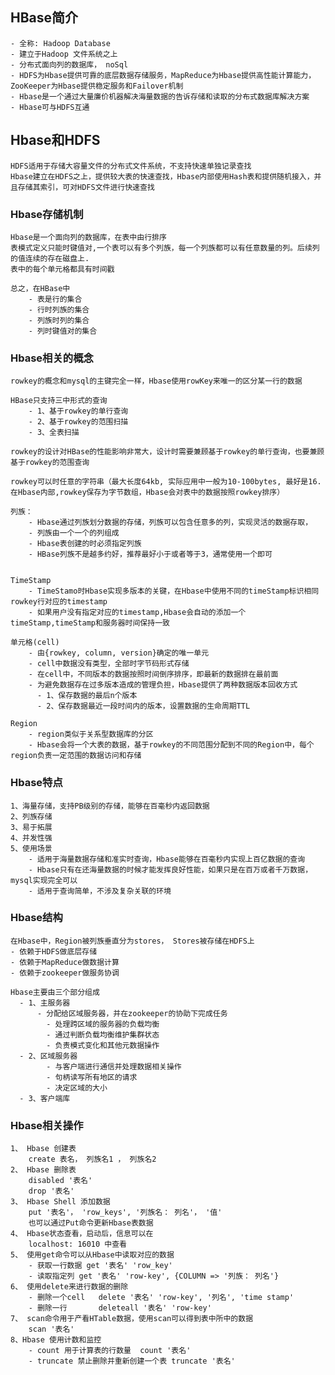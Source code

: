 ## HBase简介
    - 全称: Hadoop Database
    - 建立于Hadoop 文件系统之上
    - 分布式面向列的数据库， noSql
    - HDFS为Hbase提供可靠的底层数据存储服务，MapReduce为Hbase提供高性能计算能力，ZooKeeper为Hbase提供稳定服务和Failover机制
    - Hbase是一个通过大量廉价机器解决海量数据的告诉存储和读取的分布式数据库解决方案
    - Hbase可与HDFS互通
  
## Hbase和HDFS
    HDFS适用于存储大容量文件的分布式文件系统，不支持快速单独记录查找
    Hbase建立在HDFS之上，提供较大表的快速查找，Hbase内部使用Hash表和提供随机接入，并且存储其索引，可对HDFS文件进行快速查找

### Hbase存储机制
    Hbase是一个面向列的数据库，在表中由行排序
    表模式定义只能时键值对,一个表可以有多个列族，每一个列族都可以有任意数量的列。后续列的值连续的存在磁盘上.
    表中的每个单元格都具有时间戳
    
    总之，在HBase中
        - 表是行的集合
        - 行时列族的集合
        - 列族时列的集合
        - 列时键值对的集合

### Hbase相关的概念
    rowkey的概念和mysql的主键完全一样，Hbase使用rowKey来唯一的区分某一行的数据

    HBase只支持三中形式的查询
        - 1、基于rowkey的单行查询
        - 2、基于rowkey的范围扫描
        - 3、全表扫描

    rowkey的设计对HBase的性能影响非常大，设计时需要兼顾基于rowkey的单行查询，也要兼顾基于rowkey的范围查询

    rowkey可以时任意的字符串（最大长度64kb, 实际应用中一般为10-100bytes, 最好是16. 在Hbase内部,rowkey保存为字节数组，Hbase会对表中的数据按照rowkey排序）

    列族： 
        - Hbase通过列族划分数据的存储，列族可以包含任意多的列，实现灵活的数据存取，
        - 列族由一个一个的列组成
        - Hbase表创建的时必须指定列族
        - HBase列族不是越多约好，推荐最好小于或者等于3，通常使用一个即可


    TimeStamp
        - TimeStamo时Hbase实现多版本的关键，在Hbase中使用不同的timeStamp标识相同rowkey行对应的timestamp
        - 如果用户没有指定对应的timestamp,Hbase会自动的添加一个timeStamp,timeStamp和服务器时间保持一致
  
    单元格(cell)
        - 由{rowkey, column, version}确定的唯一单元
        - cell中数据没有类型，全部时字节码形式存储
        - 在cell中，不同版本的数据按照时间倒序排序，即最新的数据排在最前面
        - 为避免数据存在过多版本造成的管理负担，Hbase提供了两种数据版本回收方式
          - 1、保存数据的最后n个版本
          - 2、保存数据最近一段时间内的版本，设置数据的生命周期TTL

    Region
        - region类似于关系型数据库的分区
        - Hbase会将一个大表的数据，基于rowkey的不同范围分配到不同的Region中，每个region负责一定范围的数据访问和存储


### Hbase特点
    1、海量存储，支持PB级别的存储，能够在百毫秒内返回数据
    2、列族存储
    3、易于拓展
    4、并发性强
    5、使用场景
        - 适用于海量数据存储和准实时查询，Hbase能够在百毫秒内实现上百亿数据的查询
        - Hbase只有在还海量数据的时候才能发挥良好性能，如果只是在百万或者千万数据，mysql实现完全可以
        - 适用于查询简单，不涉及复杂关联的环境

### Hbase结构
    在Hbase中，Region被列族垂直分为stores， Stores被存储在HDFS上
    - 依赖于HDFS做底层存储
    - 依赖于MapReduce做数据计算
    - 依赖于zookeeper做服务协调

    Hbase主要由三个部分组成
      - 1、主服务器
          - 分配给区域服务器，并在zookeeper的协助下完成任务
            - 处理跨区域的服务器的负载均衡
            - 通过判断负载均衡维护集群状态
            - 负责模式变化和其他元数据操作
      - 2、区域服务器
            - 与客户端进行通信并处理数据相关操作
            - 句柄读写所有地区的请求
            - 决定区域的大小
      - 3、客户端库

### Hbase相关操作
    1、 Hbase 创建表
        create 表名， 列族名1 ， 列族名2
    2、 Hbase 删除表
        disabled '表名'
        drop '表名'
    3、 Hbase Shell 添加数据
        put '表名'， 'row_keys', '列族名： 列名'， '值'
        也可以通过Put命令更新Hbase表数据
    4、 Hbase状态查看，启动后，信息可以在
        localhost: 16010 中查看
    5、 使用get命令可以从Hbase中读取对应的数据
        - 获取一行数据 get '表名' 'row_key'
        - 读取指定列 get '表名' 'row-key', {COLUMN => '列族： 列名'}
    6、 使用delete来进行数据的删除
        - 删除一个cell   delete '表名' 'row-key', '列名', 'time stamp'
        - 删除一行       deleteall '表名' 'row-key'
    7、 scan命令用于产看HTable数据，使用scan可以得到表中所中的数据
        scan '表名'
    8、Hbase 使用计数和监控
        - count 用于计算表的行数量  count '表名'
        - truncate 禁止删除并重新创建一个表 truncate '表名'